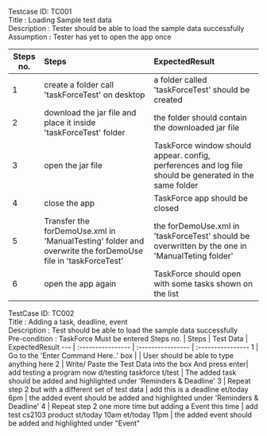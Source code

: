 Testcase ID: TC001 <br>
Title : Loading Sample test data <br>
Description : Tester should be able to load the sample data successfully <br>
Assumption : Tester has yet to open the app once <br>

Steps no. | Steps | ExpectedResult
--- | :---------------- | :----------------
1 | create a folder call 'taskForceTest' on desktop | a folder called 'taskForceTest' should be created
2  | download the jar file and place it inside 'taskForceTest' folder | the folder should contain the downloaded jar file
3 | open the jar file | TaskForce window should appear. config, perferences and log file should be generated in the same folder
4 | close the app | TaskForce app should be closed
5 | Transfer the forDemoUse.xml in  'ManualTesting' folder and overwrite the forDemoUse file in 'taskForceTest' | the forDemoUse.xml in 'taskForceTest' should be overwritten by the one in 'ManualTeting folder'
6 | open the app again | TaskForce should open with some tasks shown on the list


TestCase ID: TC002 <br>
Title : Adding a task, deadline, event <br>
Description : Test should be able to load the sample data successfully <br>
Pre-condition : TaskForce Must be entered
Steps no. | Steps | Test Data |  ExpectedResult
--- | :---------------- | :---------------- | :----------------
1 | Go to the 'Enter Command Here..' box | | User should be able to type anything here
2 | Write/ Paste the Test Data into the box And press enter| add testing a program now d/testing taskforce t/test | The added task should be added and highlighted under 'Reminders & Deadline'
3 | Repeat step 2 but with a different set of test data | add this is a deadline et/today 6pm | the added event should be added and highlighted under 'Reminders & Deadline'
4 | Repeat step 2 one more time but adding a Event this time | add test cs2103 product st/today 10am et/today 11pm | the added event should be added and highlighted under "Event"